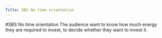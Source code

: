 ```yaml
---
Title: SBS No time orientation
---
```

#SBS No time orientation
The audience want to know how much energy they are required to invest, to decide whether they want to invest it.
